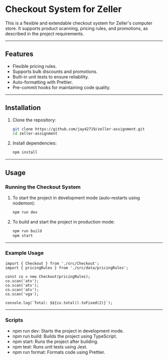 # Checkout System for Zeller

This is a flexible and extendable checkout system for Zeller's computer store. It supports product scanning, pricing rules, and promotions, as described in the project requirements.

---

## Features

- Flexible pricing rules.
- Supports bulk discounts and promotions.
- Built-in unit tests to ensure reliability.
- Auto-formatting with Prettier.
- Pre-commit hooks for maintaining code quality.

---

## Installation

1. Clone the repository:

   ```bash
   git clone https://github.com/jay42719/zeller-assignment.git
   cd zeller-assignment
   ```

2. Install dependencies:
   ```bash
   npm install
   ```

---

## Usage

### Running the Checkout System

1. To start the project in development mode (auto-restarts using nodemon):
   ```bash
   npm run dev
   ```
2. To build and start the project in production mode:
   ```bash
   npm run build
   npm start
   ```

---

### Example Usage

    import { Checkout } from './src/Checkout';
    import { pricingRules } from './src/data/pricingRules';

    const co = new Checkout(pricingRules);
    co.scan('atv');
    co.scan('atv');
    co.scan('atv');
    co.scan('vga');

    console.log(`Total: $${co.total().toFixed(2)}`);

---

### Scripts

- npm run dev: Starts the project in development mode.
- npm run build: Builds the project using TypeScript.
- npm start: Runs the project after building.
- npm test: Runs unit tests using Jest.
- npm run format: Formats code using Prettier.
